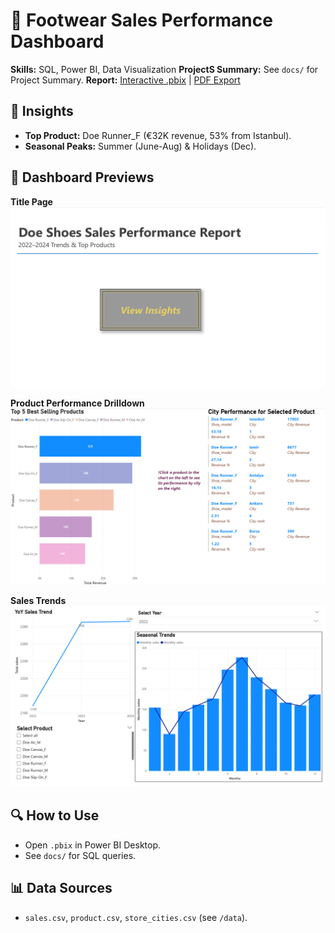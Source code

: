 # 🚀 Footwear Sales Performance Dashboard
**Skills:** SQL, Power BI, Data Visualization
**ProjectS Summary:** See `docs/` for Project Summary.
**Report:** [Interactive .pbix](DoeShoes_Report.pbix) | [PDF Export](DoeShoes_ReportPDF.pdf)  

## 📌 Insights
- **Top Product:** Doe Runner_F (€32K revenue, 53% from Istanbul).  
- **Seasonal Peaks:** Summer (June-Aug) & Holidays (Dec).  
## 📸 Dashboard Previews

**Title Page**
![Dashboard Overview](assets/1.png)

**Product Performance Drilldown**
![Product Performance](assets/2.png)

**Sales Trends**
![City Breakdown](assets/3.png)

## 🔍 How to Use
- Open `.pbix` in Power BI Desktop.  
- See `docs/` for SQL queries.  

## 📊 Data Sources
- `sales.csv`, `product.csv`, `store_cities.csv` (see `/data`).  
